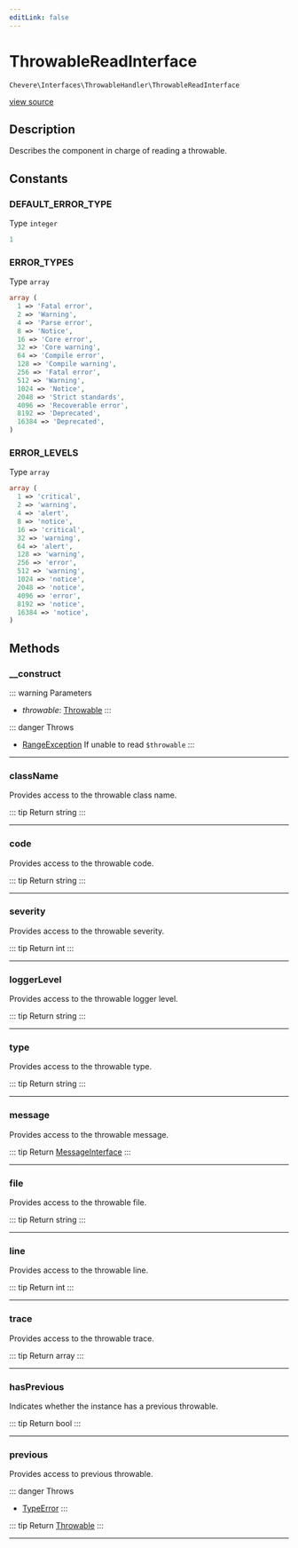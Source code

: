 ```yaml
---
editLink: false
---
```


# ThrowableReadInterface

`Chevere\Interfaces\ThrowableHandler\ThrowableReadInterface`

[view source](https://github.com/chevere/chevere/blob/master/src/Chevere/Interfaces/ThrowableHandler/ThrowableReadInterface.php)

## Description

Describes the component in charge of reading a throwable.

## Constants

### DEFAULT_ERROR_TYPE

Type `integer`

```php
1
```

### ERROR_TYPES

Type `array`

```php
array (
  1 => 'Fatal error',
  2 => 'Warning',
  4 => 'Parse error',
  8 => 'Notice',
  16 => 'Core error',
  32 => 'Core warning',
  64 => 'Compile error',
  128 => 'Compile warning',
  256 => 'Fatal error',
  512 => 'Warning',
  1024 => 'Notice',
  2048 => 'Strict standards',
  4096 => 'Recoverable error',
  8192 => 'Deprecated',
  16384 => 'Deprecated',
)
```

### ERROR_LEVELS

Type `array`

```php
array (
  1 => 'critical',
  2 => 'warning',
  4 => 'alert',
  8 => 'notice',
  16 => 'critical',
  32 => 'warning',
  64 => 'alert',
  128 => 'warning',
  256 => 'error',
  512 => 'warning',
  1024 => 'notice',
  2048 => 'notice',
  4096 => 'error',
  8192 => 'notice',
  16384 => 'notice',
)
```

## Methods

### __construct

::: warning Parameters
- *throwable*: [Throwable](https://www.php.net/manual/class.throwable)
:::

::: danger Throws
- [RangeException](../../Exceptions/Core/RangeException.md) If unable to read `$throwable`
:::

---

### className

Provides access to the throwable class name.

::: tip Return
string
:::

---

### code

Provides access to the throwable code.

::: tip Return
string
:::

---

### severity

Provides access to the throwable severity.

::: tip Return
int
:::

---

### loggerLevel

Provides access to the throwable logger level.

::: tip Return
string
:::

---

### type

Provides access to the throwable type.

::: tip Return
string
:::

---

### message

Provides access to the throwable message.

::: tip Return
[MessageInterface](../Message/MessageInterface.md)
:::

---

### file

Provides access to the throwable file.

::: tip Return
string
:::

---

### line

Provides access to the throwable line.

::: tip Return
int
:::

---

### trace

Provides access to the throwable trace.

::: tip Return
array
:::

---

### hasPrevious

Indicates whether the instance has a previous throwable.

::: tip Return
bool
:::

---

### previous

Provides access to previous throwable.

::: danger Throws
- [TypeError](https://www.php.net/manual/class.typeerror) 
:::

::: tip Return
[Throwable](https://www.php.net/manual/class.throwable)
:::

---
